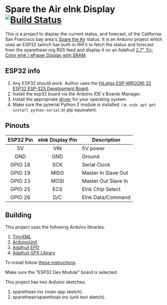 # Spare the Air eInk Display [![Build Status](https://travis-ci.com/cmumford/sparetheair.svg?branch=master)](https://travis-ci.com/cmumford/sparetheair)

This is a project to display the current status, and forecast,
of the California San Francisco bay area's
[Spare the Air](http://www.sparetheair.org/) status. It is an Arduino project
which uses an ESP32 (which has built-in WiFi) to fetch the status and forecast
from the sparetheair.org RSS feed and display it on an
Adafruit [2.7" Tri-Color eInk / ePaper Display with SRAM](https://www.adafruit.com/product/4098).

## ESP32 info

1. Any ESP32 should work. Author uses the
   [HiLetgo ESP-WROOM-32 ESP32 ESP-32S Development Board](https://smile.amazon.com/dp/B0718T232Z/ref=cm_sw_em_r_mt_dp_U_NaB0DbY3RFH7X).
2. Install the esp32 board via the Arduino IDE's Boards Manager.
3. Install the appropriate [driver](https://www.silabs.com/products/development-tools/software/usb-to-uart-bridge-vcp-drivers)
   for your operating system.
4. Make sure the pyserial Python 2 module is installed. i.e. `sudo apt-get install python-serial`
   or pip equivalent.

## Pinouts

| ESP32 Pin | eInk Display Pin | Description         |
|:---------:|:----------------:|---------------------|
| 5V        | VIN              | 5V power            |
| GND       | GND              | Ground              |
| GPIO 18   | SCK              | Serial Clock        |
| GPIO 19   | MISO             | Master In Slave Out |
| GPIO 23   | MOSI             | Master Out Slave In |
| GPIO 25   | ECS              | EInk Chip Select    |
| GPIO 26   | D/C              | EInk Data/Command   |

## Building

This project uses the following Arduino libraries.

1. [TinyXML](https://github.com/adafruit/TinyXML)
2. [ArduinoUnit](https://github.com/mmurdoch/arduinounit)
3. [Adafruit EPD](https://github.com/adafruit/Adafruit_EPD)
4. [Adafruit GFX Library](https://github.com/adafruit/Adafruit-GFX-Library)

To install follow [these instructions](https://www.arduino.cc/en/guide/libraries).

Make sure the "ESP32 Dev Module" board is selected.

This project has two Arduino sketches:

1. sparetheair.ino (main app sketch).
2. sparetheair/sparetheair.ino (unit test sketch).
